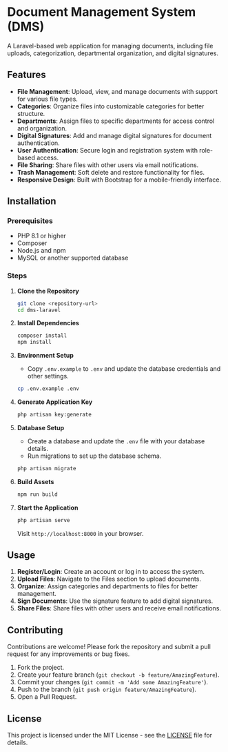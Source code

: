 # Document Management System (DMS)

A Laravel-based web application for managing documents, including file uploads, categorization, departmental organization, and digital signatures.

## Features

- **File Management**: Upload, view, and manage documents with support for various file types.
- **Categories**: Organize files into customizable categories for better structure.
- **Departments**: Assign files to specific departments for access control and organization.
- **Digital Signatures**: Add and manage digital signatures for document authentication.
- **User Authentication**: Secure login and registration system with role-based access.
- **File Sharing**: Share files with other users via email notifications.
- **Trash Management**: Soft delete and restore functionality for files.
- **Responsive Design**: Built with Bootstrap for a mobile-friendly interface.

## Installation

### Prerequisites

- PHP 8.1 or higher
- Composer
- Node.js and npm
- MySQL or another supported database

### Steps

1. **Clone the Repository**
   ```bash
   git clone <repository-url>
   cd dms-laravel
   ```

2. **Install Dependencies**
   ```bash
   composer install
   npm install
   ```

3. **Environment Setup**
   - Copy `.env.example` to `.env` and update the database credentials and other settings.
   ```bash
   cp .env.example .env
   ```

4. **Generate Application Key**
   ```bash
   php artisan key:generate
   ```

5. **Database Setup**
   - Create a database and update the `.env` file with your database details.
   - Run migrations to set up the database schema.
   ```bash
   php artisan migrate
   ```

6. **Build Assets**
   ```bash
   npm run build
   ```

7. **Start the Application**
   ```bash
   php artisan serve
   ```
   Visit `http://localhost:8000` in your browser.

## Usage

1. **Register/Login**: Create an account or log in to access the system.
2. **Upload Files**: Navigate to the Files section to upload documents.
3. **Organize**: Assign categories and departments to files for better management.
4. **Sign Documents**: Use the signature feature to add digital signatures.
5. **Share Files**: Share files with other users and receive email notifications.

## Contributing

Contributions are welcome! Please fork the repository and submit a pull request for any improvements or bug fixes.

1. Fork the project.
2. Create your feature branch (`git checkout -b feature/AmazingFeature`).
3. Commit your changes (`git commit -m 'Add some AmazingFeature'`).
4. Push to the branch (`git push origin feature/AmazingFeature`).
5. Open a Pull Request.

## License

This project is licensed under the MIT License - see the [LICENSE](LICENSE) file for details.
